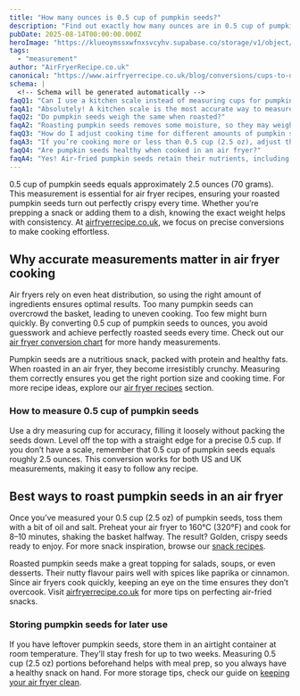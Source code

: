 ```yaml
---
title: "How many ounces is 0.5 cup of pumpkin seeds?"
description: "Find out exactly how many ounces are in 0.5 cup of pumpkin seeds for perfect air fryer recipes every time. Get the conversion now!"
pubDate: 2025-08-14T00:00:00.000Z
heroImage: "https://klueoymssxwfnxsvcyhv.supabase.co/storage/v1/object/public/Shmucket/how-many-ounces-is-0-5-cup-of-pumpkin-seeds.webp"
tags:
  - "measurement"
author: "AirFryerRecipe.co.uk"
canonical: "https://www.airfryerrecipe.co.uk/blog/conversions/cups-to-ounces/how-many-ounces-is-0-5-cup-of-pumpkin-seeds"
schema: |
  <!-- Schema will be generated automatically -->
faqQ1: "Can I use a kitchen scale instead of measuring cups for pumpkin seeds?"
faqA1: "Absolutely! A kitchen scale is the most accurate way to measure pumpkin seeds. Simply set it to ounces and weigh out 2.5 oz for the equivalent of 0.5 cup. This method eliminates any guesswork and ensures perfect results in your air fryer."
faqQ2: "Do pumpkin seeds weigh the same when roasted?"
faqA2: "Roasting pumpkin seeds removes some moisture, so they may weigh slightly less after cooking. However, the difference is minimal—about 0.5 cup (2.5 oz) of raw seeds will yield roughly the same volume once roasted. For best results, measure them before seasoning and cooking."
faqQ3: "How do I adjust cooking time for different amounts of pumpkin seeds?"
faqA3: "If you’re cooking more or less than 0.5 cup (2.5 oz), adjust the time accordingly. Larger batches may need an extra minute or two, while smaller amounts cook faster. Always shake the basket halfway through to ensure even roasting."
faqQ4: "Are pumpkin seeds healthy when cooked in an air fryer?"
faqA4: "Yes! Air-fried pumpkin seeds retain their nutrients, including magnesium, zinc, and healthy fats. Since air fryers use little to no oil, they’re a healthier alternative to deep-frying. Just season lightly for a guilt-free snack."
---
```

<p>0.5 cup of pumpkin seeds equals approximately 2.5 ounces (70 grams). This measurement is essential for air fryer recipes, ensuring your roasted pumpkin seeds turn out perfectly crispy every time. Whether you’re prepping a snack or adding them to a dish, knowing the exact weight helps with consistency. At <a href=https://www.airfryerrecipe.co.uk>airfryerrecipe.co.uk</a>, we focus on precise conversions to make cooking effortless.</p>

<h2>Why accurate measurements matter in air fryer cooking</h2>  
<p>Air fryers rely on even heat distribution, so using the right amount of ingredients ensures optimal results. Too many pumpkin seeds can overcrowd the basket, leading to uneven cooking. Too few might burn quickly. By converting 0.5 cup of pumpkin seeds to ounces, you avoid guesswork and achieve perfectly roasted seeds every time. Check out our <a href=https://www.airfryerrecipe.co.uk/air-fryer-conversion-chart>air fryer conversion chart</a> for more handy measurements.</p>  

<p>Pumpkin seeds are a nutritious snack, packed with protein and healthy fats. When roasted in an air fryer, they become irresistibly crunchy. Measuring them correctly ensures you get the right portion size and cooking time. For more recipe ideas, explore our <a href=https://www.airfryerrecipe.co.uk/recipes>air fryer recipes</a> section.</p>  

<h3>How to measure 0.5 cup of pumpkin seeds</h3>  
<p>Use a dry measuring cup for accuracy, filling it loosely without packing the seeds down. Level off the top with a straight edge for a precise 0.5 cup. If you don’t have a scale, remember that 0.5 cup of pumpkin seeds equals roughly 2.5 ounces. This conversion works for both US and UK measurements, making it easy to follow any recipe.</p>  

<h2>Best ways to roast pumpkin seeds in an air fryer</h2>  
<p>Once you’ve measured your 0.5 cup (2.5 oz) of pumpkin seeds, toss them with a bit of oil and salt. Preheat your air fryer to 160°C (320°F) and cook for 8–10 minutes, shaking the basket halfway. The result? Golden, crispy seeds ready to enjoy. For more snack inspiration, browse our <a href=https://www.airfryerrecipe.co.uk/recipe-category/snacks>snack recipes</a>.</p>  

<p>Roasted pumpkin seeds make a great topping for salads, soups, or even desserts. Their nutty flavour pairs well with spices like paprika or cinnamon. Since air fryers cook quickly, keeping an eye on the time ensures they don’t overcook. Visit <a href=https://www.airfryerrecipe.co.uk>airfryerrecipe.co.uk</a> for more tips on perfecting air-fried snacks.</p>  

<h3>Storing pumpkin seeds for later use</h3>  
<p>If you have leftover pumpkin seeds, store them in an airtight container at room temperature. They’ll stay fresh for up to two weeks. Measuring 0.5 cup (2.5 oz) portions beforehand helps with meal prep, so you always have a healthy snack on hand. For more storage tips, check our guide on <a href=https://www.airfryerrecipe.co.uk/air-fryer-cleaner>keeping your air fryer clean</a>.</p>
